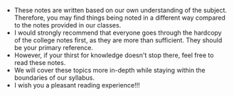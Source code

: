 - These notes are written based on our own understanding of the subject. Therefore, you may find things being noted in a different way compared to the notes  provided in our classes. 
- I would strongly recommend that everyone goes through the hardcopy of the college notes first, as they are more than sufficient. They should be your primary reference.
- However, if your thirst for knowledge doesn't stop there, feel free to read these notes.
- We will cover these topics more in-depth while staying within the boundaries of our syllabus. 
- I wish you a pleasant reading experience!!!